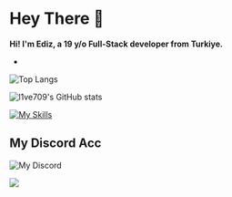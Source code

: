 # Hey There 👋 

**Hi! I'm Ediz, a 19 y/o Full-Stack developer from Turkiye.**

-

![Top Langs](https://github-readme-stats.vercel.app/api/top-langs/?username=l1ve709&layout=compact&theme=radical)

![l1ve709's GitHub stats](https://github-readme-stats.vercel.app/api?username=l1ve709&show_icons=true&theme=radical)


[![My Skills](https://skillicons.dev/icons?i=js,html,css,cpp,cs,nodejs,react,py,bots,sqlite,vscode,linux,debian,kali)](https://skillicons.dev)





## My Discord Acc
![My Discord](https://lantern.rest/api/v1/users/794909914760871967?svg=1&theme=dark&borderRadius=2&hideActivity=1&hideStatus=0)

<img src="https://komarev.com/ghpvc/?username=l1ve709XXD&color=15171a">
